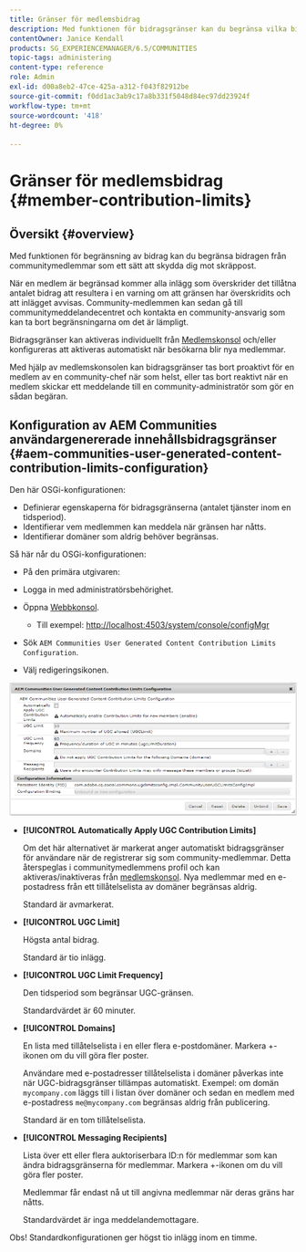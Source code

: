 ```yaml
---
title: Gränser för medlemsbidrag
description: Med funktionen för bidragsgränser kan du begränsa vilka bidrag som ska skyddas mot skräppost
contentOwner: Janice Kendall
products: SG_EXPERIENCEMANAGER/6.5/COMMUNITIES
topic-tags: administering
content-type: reference
role: Admin
exl-id: d00a8eb2-47ce-425a-a312-f043f82912be
source-git-commit: f0dd1ac3ab9c17a8b331f5048d84ec97dd23924f
workflow-type: tm+mt
source-wordcount: '418'
ht-degree: 0%

---
```


# Gränser för medlemsbidrag {#member-contribution-limits}

## Översikt {#overview}

Med funktionen för begränsning av bidrag kan du begränsa bidragen från communitymedlemmar som ett sätt att skydda dig mot skräppost.

När en medlem är begränsad kommer alla inlägg som överskrider det tillåtna antalet bidrag att resultera i en varning om att gränsen har överskridits och att inlägget avvisas. Community-medlemmen kan sedan gå till communitymeddelandecentret och kontakta en community-ansvarig som kan ta bort begränsningarna om det är lämpligt.

Bidragsgränser kan aktiveras individuellt från [Medlemskonsol](members.md) och/eller konfigureras att aktiveras automatiskt när besökarna blir nya medlemmar.

Med hjälp av medlemskonsolen kan bidragsgränser tas bort proaktivt för en medlem av en community-chef när som helst, eller tas bort reaktivt när en medlem skickar ett meddelande till en community-administratör som gör en sådan begäran.

## Konfiguration av AEM Communities användargenererade innehållsbidragsgränser {#aem-communities-user-generated-content-contribution-limits-configuration}

Den här OSGi-konfigurationen:

* Definierar egenskaperna för bidragsgränserna (antalet tjänster inom en tidsperiod).
* Identifierar vem medlemmen kan meddela när gränsen har nåtts.
* Identifierar domäner som aldrig behöver begränsas.

Så här når du OSGi-konfigurationen:

* På den primära utgivaren:
* Logga in med administratörsbehörighet.
* Öppna [Webbkonsol](../../help/sites-deploying/configuring-osgi.md).

   * Till exempel: [http://localhost:4503/system/console/configMgr](http://localhost:4503/system/console/configMgr)

* Sök `AEM Communities User Generated Content Contribution Limits Configuration`.
* Välj redigeringsikonen.

![configure-limits](assets/configure-limits.png)

* **[!UICONTROL Automatically Apply UGC Contribution Limits]**

  Om det här alternativet är markerat anger automatiskt bidragsgränser för användare när de registrerar sig som community-medlemmar. Detta återspeglas i communitymedlemmens profil och kan aktiveras/inaktiveras från [medlemskonsol](members.md). Nya medlemmar med en e-postadress från ett tillåtelselista av domäner begränsas aldrig.

  Standard är avmarkerat.

* **[!UICONTROL UGC Limit]**

  Högsta antal bidrag.

  Standard är tio inlägg.

* **[!UICONTROL UGC Limit Frequency]**

  Den tidsperiod som begränsar UGC-gränsen.

  Standardvärdet är 60 minuter.

* **[!UICONTROL Domains]**

  En lista med tillåtelselista i en eller flera e-postdomäner. Markera +-ikonen om du vill göra fler poster.

  Användare med e-postadresser tillåtelselista i domäner påverkas inte när UGC-bidragsgränser tillämpas automatiskt. Exempel: om domän `mycompany.com` läggs till i listan över domäner och sedan en medlem med e-postadress `me@mycompany.com` begränsas aldrig från publicering.

  Standard är en tom tillåtelselista.

* **[!UICONTROL Messaging Recipients]**

  Lista över ett eller flera auktoriserbara ID:n för medlemmar som kan ändra bidragsgränserna för medlemmar. Markera +-ikonen om du vill göra fler poster.

  Medlemmar får endast nå ut till angivna medlemmar när deras gräns har nåtts.

  Standardvärdet är inga meddelandemottagare.

Obs! Standardkonfigurationen ger högst tio inlägg inom en timme.
